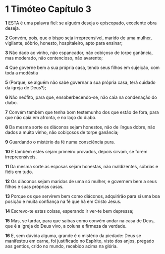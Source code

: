 # 1 Timóteo Capítulo 3

**1** 	ESTA é uma palavra fiel: se alguém deseja o episcopado, excelente obra deseja.

**2** 	Convém, pois, que o bispo seja irrepreensível, marido de uma mulher, vigilante, sóbrio, honesto, hospitaleiro, apto para ensinar;

**3** 	Não dado ao vinho, não espancador, não cobiçoso de torpe ganância, mas moderado, não contencioso, não avarento;

**4** 	Que governe bem a sua própria casa, tendo seus filhos em sujeição, com toda a modéstia

**5** 	(Porque, se alguém não sabe governar a sua própria casa, terá cuidado da igreja de Deus?);

**6** 	Não neófito, para que, ensoberbecendo-se, não caia na condenação do diabo.

**7** 	Convém também que tenha bom testemunho dos que estão de fora, para que não caia em afronta, e no laço do diabo.

**8** 	Da mesma sorte os diáconos sejam honestos, não de língua dobre, não dados a muito vinho, não cobiçosos de torpe ganância;

**9** 	Guardando o mistério da fé numa consciência pura.

**10** 	E também estes sejam primeiro provados, depois sirvam, se forem irrepreensíveis.

**11** 	Da mesma sorte as esposas sejam honestas, não maldizentes, sóbrias e fiéis em tudo.

**12** 	Os diáconos sejam maridos de uma só mulher, e governem bem a seus filhos e suas próprias casas.

**13** 	Porque os que servirem bem como diáconos, adquirirão para si uma boa posição e muita confiança na fé que há em Cristo Jesus.

**14** 	Escrevo-te estas coisas, esperando ir ver-te bem depressa;

**15** 	Mas, se tardar, para que saibas como convém andar na casa de Deus, que é a igreja do Deus vivo, a coluna e firmeza da verdade.

**16** 	E, sem dúvida alguma, grande é o mistério da piedade: Deus se manifestou em carne, foi justificado no Espírito, visto dos anjos, pregado aos gentios, crido no mundo, recebido acima na glória.

